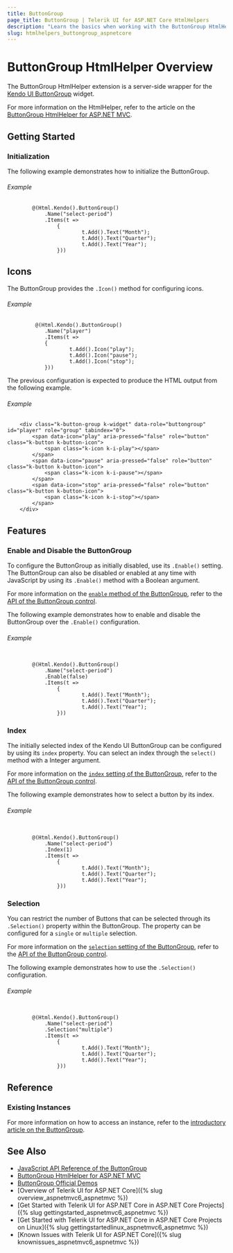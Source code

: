 ```yaml
---
title: ButtonGroup
page_title: ButtonGroup | Telerik UI for ASP.NET Core HtmlHelpers
description: "Learn the basics when working with the ButtonGroup HtmlHelper for ASP.NET Core (MVC 6 or ASP.NET Core MVC)."
slug: htmlhelpers_buttongroup_aspnetcore
---
```


# ButtonGroup HtmlHelper Overview

The ButtonGroup HtmlHelper extension is a server-side wrapper for the [Kendo UI ButtonGroup](https://demos.telerik.com/kendo-ui/buttongroup/index) widget.

For more information on the HtmlHelper, refer to the article on the [ButtonGroup HtmlHelper for ASP.NET MVC](http://docs.telerik.com/aspnet-mvc/helpers/buttongroup/overview).

## Getting Started

### Initialization

The following example demonstrates how to initialize the ButtonGroup.

###### Example

```
        @(Html.Kendo().ButtonGroup()
            .Name("select-period")
            .Items(t =>
                {
                        t.Add().Text("Month");
                        t.Add().Text("Quarter");
                        t.Add().Text("Year");
                }))
```

## Icons

The ButtonGroup provides the `.Icon()` method for configuring icons.

###### Example

```
         @(Html.Kendo().ButtonGroup()
            .Name("player")
            .Items(t =>
            {
                    t.Add().Icon("play");
                    t.Add().Icon("pause");
                    t.Add().Icon("stop");
            }))
```

The previous configuration is expected to produce the HTML output from the following example.

###### Example

        <div class="k-button-group k-widget" data-role="buttongroup" id="player" role="group" tabindex="0">
            <span data-icon="play" aria-pressed="false" role="button" class="k-button k-button-icon">
                <span class="k-icon k-i-play"></span>
            </span>
            <span data-icon="pause" aria-pressed="false" role="button" class="k-button k-button-icon">
                <span class="k-icon k-i-pause"></span>
            </span>
            <span data-icon="stop" aria-pressed="false" role="button" class="k-button k-button-icon">
                <span class="k-icon k-i-stop"></span>
            </span>
        </div>

## Features

### Enable and Disable the ButtonGroup

To configure the ButtonGroup as initially disabled, use its `.Enable()` setting. The ButtonGroup can also be disabled or enabled at any time with JavaScript by using its `.Enable()` method with a Boolean argument.

For more information on the [`enable` method of the ButtonGroup](http://docs.telerik.com/kendo-ui/api/javascript/ui/buttongroup#methods-enable), refer to the [API of the ButtonGroup control](http://docs.telerik.com/kendo-ui/api/javascript/ui/buttongroup).

The following example demonstrates how to enable and disable the ButtonGroup over the `.Enable()` configuration.

###### Example

```

        @(Html.Kendo().ButtonGroup()
            .Name("select-period")
            .Enable(false)
            .Items(t =>
                {
                        t.Add().Text("Month");
                        t.Add().Text("Quarter");
                        t.Add().Text("Year");
                }))
```

### Index

The initially selected index of the Kendo UI ButtonGroup can be configured by using its `index` property. You can select an index through the `select()` method with a Integer argument.

For more information on the [`index` setting of the ButtonGroup](http://docs.telerik.com/kendo-ui/api/javascript/ui/buttongroup#configuration-index), refer to the [API of the ButtonGroup control](http://docs.telerik.com/kendo-ui/api/javascript/ui/buttongroup).

The following example demonstrates how to select a button by its index.

###### Example

```

        @(Html.Kendo().ButtonGroup()
            .Name("select-period")
            .Index(1)
            .Items(t =>
                {
                        t.Add().Text("Month");
                        t.Add().Text("Quarter");
                        t.Add().Text("Year");
                }))
```

### Selection

You can restrict the number of Buttons that can be selected through its `.Selection()` property within the ButtonGroup. The property can be configured for a `single` or `multiple` selection.

For more information on the [`selection` setting of the ButtonGroup](http://docs.telerik.com/kendo-ui/api/javascript/ui/buttongroup#configuration-selection), refer to the [API of the ButtonGroup control](http://docs.telerik.com/kendo-ui/api/javascript/ui/buttongroup).

The following example demonstrates how to use the `.Selection()` configuration.

###### Example

```

        @(Html.Kendo().ButtonGroup()
            .Name("select-period")
            .Selection("multiple")
            .Items(t =>
                {
                        t.Add().Text("Month");
                        t.Add().Text("Quarter");
                        t.Add().Text("Year");
                }))
```

## Reference

### Existing Instances

For more information on how to access an instance, refer to the [introductory article on the ButtonGroup](http://docs.telerik.com/kendo-ui/controls/navigation/buttongroup/overview).

## See Also

* [JavaScript API Reference of the ButtonGroup](http://docs.telerik.com/kendo-ui/api/javascript/ui/buttongroup)
* [ButtonGroup HtmlHelper for ASP.NET MVC](http://docs.telerik.com/aspnet-mvc/helpers/buttongroup/overview)
* [ButtonGroup Official Demos](http://demos.telerik.com/aspnet-core/buttongroup/index)
* [Overview of Telerik UI for ASP.NET Core]({% slug overview_aspnetmvc6_aspnetmvc %})
* [Get Started with Telerik UI for ASP.NET Core in ASP.NET Core Projects]({% slug gettingstarted_aspnetmvc6_aspnetmvc %})
* [Get Started with Telerik UI for ASP.NET Core in ASP.NET Core Projects on Linux]({% slug gettingstartedlinux_aspnetmvc6_aspnetmvc %})
* [Known Issues with Telerik UI for ASP.NET Core]({% slug knownissues_aspnetmvc6_aspnetmvc %})
